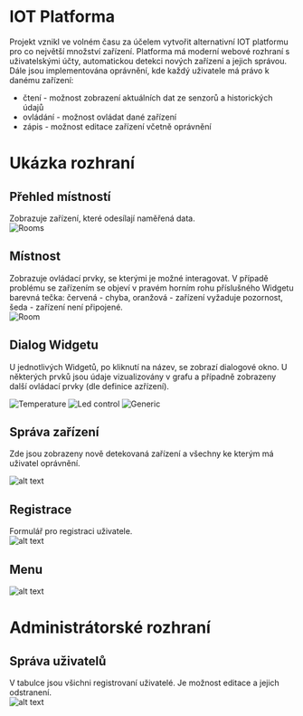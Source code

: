 # IOT Platforma

Projekt vznikl ve volném času za účelem vytvořit alternativní IOT platformu pro co největší množství zařízení. Platforma má moderní webové rozhraní s uživatelskými účty, automatickou detekci nových zařízení a jejich správou. Dále jsou implementována oprávnění, kde každý uživatele má právo k danému zařízení:

-   čtení - možnost zobrazení aktuálních dat ze senzorů a historických údajů
-   ovládání - možnost ovládat dané zařízení
-   zápis - možnost editace zařízení včetně oprávnění

# Ukázka rozhraní

## Přehled místností

Zobrazuje zařízení, které odesílají naměřená data.  
![Rooms](_media/screens/buildings.png ':size=300')

## Místnost

Zobrazuje ovládací prvky, se kterými je možné interagovat. V případě problému se zařízením se objeví v pravém horním rohu příslušného Widgetu barevná tečka: červená - chyba, oranžová - zařízení vyžaduje pozornost, šeda - zařízení není připojené.  
![Room](_media/screens/room.png ':size=300')

## Dialog Widgetu

U jednotlivých Widgetů, po kliknutí na název, se zobrazí dialogové okno. U některých prvků jsou údaje vizualizovány v grafu a případně zobrazeny další ovládací prvky (dle definice azřízení).

![Temperature](_media/screens/temperature.png ':size=300')
![Led control](_media/screens/led.png ':size=300 Room')
![Generic](_media/screens/generic.png ':size=300 Room')

## Správa zařízení

Zde jsou zobrazeny nově detekovaná zařízení a všechny ke kterým má uživatel oprávnění.

![alt text](_media/screens/deviceManagement2.png ':size=700 Device management')

## Registrace

Formulář pro registraci uživatele.  
![alt text](_media/screens/registration.png ':size=300 Ragistration form')

## Menu

![alt text](_media/screens/menu.png ':size=300 Menu')

# Administrátorské rozhraní

## Správa uživatelů

V tabulce jsou všichni registrovaní uživatelé. Je možnost editace a jejich odstranení.  
![alt text](_media/user_management.png ':size=300 User administration')
